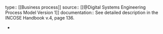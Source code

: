 type:: [[Business process]]
source:: [[@Digital Systems Engineering Process Model Version 1]]
documentation:: See detailed description in the INCOSE Handbook v.4, page 136.

-